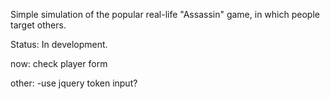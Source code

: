 Simple simulation of the popular real-life "Assassin" game, in which people
target others.

Status: In development.

now: check player form

other:
-use jquery token input?